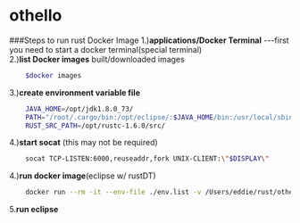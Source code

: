 # othello
###Steps to run rust Docker Image 
1.)**applications/Docker Terminal**  ---first you need to start a docker terminal(special terminal)  
2.)**list Docker images** built/downloaded images  

```bash
	$docker images  
```
3.)**create environment variable file** 
```bash 
	JAVA_HOME=/opt/jdk1.8.0_73/  
	PATH="/root/.cargo/bin:/opt/eclipse/:$JAVA_HOME/bin:/usr/local/sbin:/usr/local/bin:/usr/sbin:/usr/bin:/sbin:/bin"  
	RUST_SRC_PATH=/opt/rustc-1.6.0/src/  
```
4.)**start socat** (this may not be required)  
```bash
    socat TCP-LISTEN:6000,reuseaddr,fork UNIX-CLIENT:\"$DISPLAY\"  
```
4.)**run  docker image**(eclipse w/ rustDT)  
```bash
    docker run --rm -it --env-file ./env.list -v /Users/eddie/rust/othello:/othello eddiechristian/rust:0.1 /bin/bash
```
5.**run eclipse**  

